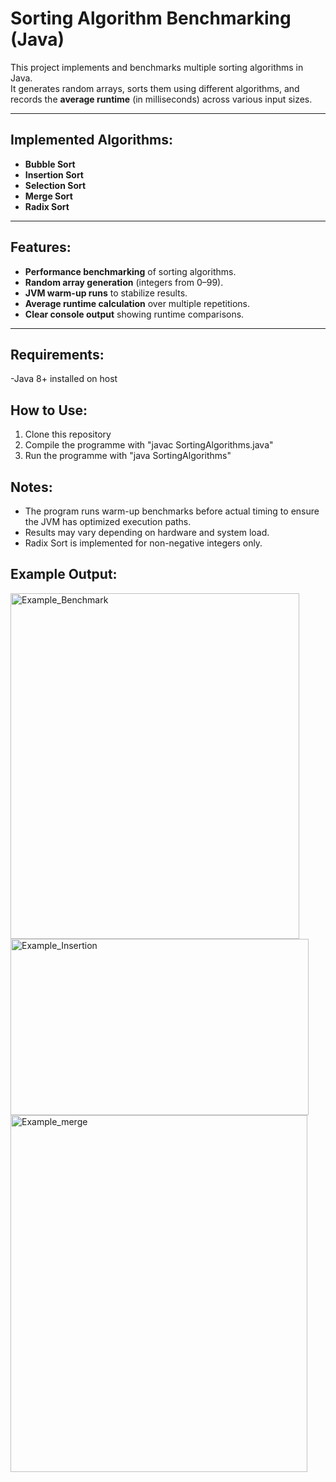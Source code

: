 # Sorting Algorithm Benchmarking (Java)

This project implements and benchmarks multiple sorting algorithms in Java.  
It generates random arrays, sorts them using different algorithms, and records the **average runtime** (in milliseconds) across various input sizes.  

---

## Implemented Algorithms:
- **Bubble Sort** 
- **Insertion Sort**
- **Selection Sort**
- **Merge Sort** 
- **Radix Sort** 
---

## Features:
- **Performance benchmarking** of sorting algorithms.
- **Random array generation** (integers from 0–99).
- **JVM warm-up runs** to stabilize results.
- **Average runtime calculation** over multiple repetitions.
- **Clear console output** showing runtime comparisons.

---

## Requirements:
-Java 8+ installed on host

## How to Use:
1. Clone this repository
2. Compile the programme with "javac SortingAlgorithms.java"
3. Run the programme with "java SortingAlgorithms"

## Notes:
- The program runs warm-up benchmarks before actual timing to ensure the JVM has optimized execution paths.<br/>
- Results may vary depending on hardware and system load.<br/>
- Radix Sort is implemented for non-negative integers only.

## Example Output:


<img width="462" height="553" alt="Example_Benchmark" src="https://github.com/user-attachments/assets/fcf2b7c9-ec30-42a1-81b4-b88222a7ad36" />
<img width="477" height="282" alt="Example_Insertion" src="https://github.com/user-attachments/assets/a74e4cd2-e681-4d37-857a-3928352d86b2" />
<img width="475" height="571" alt="Example_merge" src="https://github.com/user-attachments/assets/7cc9afc3-496d-4682-82fc-1ef33edb7bc7" />
